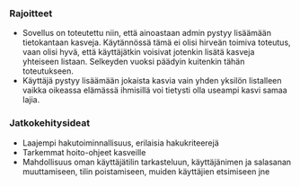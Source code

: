 ### Rajoitteet

* Sovellus on toteutettu niin, että ainoastaan admin pystyy lisäämään tietokantaan kasveja. Käytännössä tämä ei olisi hirveän toimiva toteutus, vaan olisi hyvä, että käyttäjätkin voisivat jotenkin lisätä kasveja yhteiseen listaan. Selkeyden vuoksi päädyin kuitenkin tähän toteutukseen.
* Käyttäjä pystyy lisäämään jokaista kasvia vain yhden yksilön listalleen vaikka oikeassa elämässä ihmisillä voi tietysti olla useampi kasvi samaa lajia.

### Jatkokehitysideat

* Laajempi hakutoiminnallisuus, erilaisia hakukriteerejä
* Tarkemmat hoito-ohjeet kasveille
* Mahdollisuus oman käyttäjätilin tarkasteluun, käyttäjänimen ja salasanan muuttamiseen, tilin poistamiseen, muiden käyttäjien etsimiseen jne
